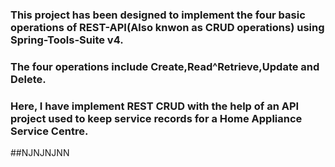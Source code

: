 ### This project has been designed to implement the four basic operations of REST-API(Also knwon as CRUD operations) using Spring-Tools-Suite v4.
### The four operations include Create,Read^Retrieve,Update and Delete.
### Here, I have implement REST CRUD with the help of an API project used to keep service records for a Home Appliance Service Centre.
##NJNJNJNN

